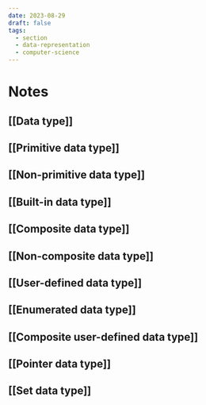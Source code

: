 ```yaml
---
date: 2023-08-29
draft: false
tags:
  - section
  - data-representation
  - computer-science 
---
```


# Notes

## [[Data type]]
## [[Primitive data type]]
## [[Non-primitive data type]]
## [[Built-in data type]]
## [[Composite data type]]
## [[Non-composite data type]]
## [[User-defined data type]]
## [[Enumerated data type]]
## [[Composite user-defined data type]]
## [[Pointer data type]]
## [[Set data type]]
